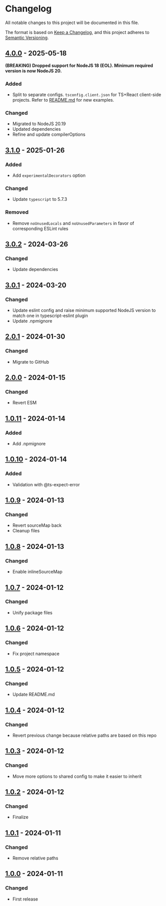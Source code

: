 # Changelog

All notable changes to this project will be documented in this file.

The format is based on [Keep a Changelog](https://keepachangelog.com/en/1.0.0/),
and this project adheres to [Semantic Versioning](https://semver.org/spec/v2.0.0.html).

## [4.0.0](../../tags/v4.0.0) - 2025-05-18
__(BREAKING) Dropped support for NodeJS 18 (EOL). Minimum required version is now NodeJS 20.__

### Added
- Split to separate configs. `tsconfig.client.json` for TS+React client-side projects. Refer to [README.md](README.md) for new examples.
### Changed
- Migrated to NodeJS 20.19
- Updated dependencies
- Refine and update compilerOptions

## [3.1.0](../../tags/v3.1.0) - 2025-01-26
### Added
- Add `experimentalDecorators` option
### Changed
- Update `typescript` to 5.7.3
### Removed
- Remove `noUnusedLocals` and `noUnusedParameters` in favor of corresponding ESLint rules

## [3.0.2](../../tags/v3.0.2) - 2024-03-26
### Changed
- Update dependencies

## [3.0.1](../../tags/v3.0.1) - 2024-03-20
### Changed
- Update eslint config and raise minimum supported NodeJS version to match one in typescript-eslint plugin
- Update .npmignore

## [2.0.1](../../tags/v2.0.1) - 2024-01-30
### Changed
- Migrate to GitHub

## [2.0.0](../../tags/v2.0.0) - 2024-01-15
### Changed
- Revert ESM

## [1.0.11](../../tags/v1.0.11) - 2024-01-14
### Added
- Add .npmignore

## [1.0.10](../../tags/v1.0.10) - 2024-01-14
### Added
- Validation with @ts-expect-error

## [1.0.9](../../tags/v1.0.9) - 2024-01-13
### Changed
- Revert sourceMap back
- Cleanup files

## [1.0.8](../../tags/v1.0.8) - 2024-01-13
### Changed
- Enable inlineSourceMap

## [1.0.7](../../tags/v1.0.7) - 2024-01-12
### Changed
- Unify package files

## [1.0.6](../../tags/v1.0.6) - 2024-01-12
### Changed
- Fix project namespace

## [1.0.5](../../tags/v1.0.5) - 2024-01-12
### Changed
- Update README.md

## [1.0.4](../../tags/v1.0.4) - 2024-01-12
### Changed
- Revert previous change because relative paths are based on this repo

## [1.0.3](../../tags/v1.0.3) - 2024-01-12
### Changed
- Move more options to shared config to make it easier to inherit

## [1.0.2](../../tags/v1.0.2) - 2024-01-12
### Changed
- Finalize

## [1.0.1](../../tags/v1.0.1) - 2024-01-11
### Changed
- Remove relative paths

## [1.0.0](../../tags/v1.0.0) - 2024-01-11
### Changed
- First release
